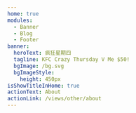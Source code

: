 ```yaml
---
home: true
modules:
  - Banner
  - Blog
  - Footer
banner:
  heroText: 疯狂星期四
  tagline: KFC Crazy Thursday V Me $50!
  bgImage: /bg.svg
  bgImageStyle:
    height: 450px
isShowTitleInHome: true
actionText: About
actionLink: /views/other/about
---
```


<style>
.banner-wrapper {
  height: 50vh;
}
</style>

